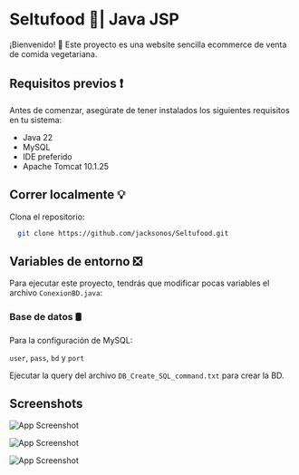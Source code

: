 
# Seltufood 🍅| Java JSP 

¡Bienvenido! 👋 Este proyecto es una website sencilla ecommerce de venta de comida vegetariana.

## Requisitos previos ❗

Antes de comenzar, asegúrate de tener instalados los siguientes requisitos en tu sistema:

- Java 22
- MySQL
- IDE preferido
- Apache Tomcat 10.1.25

## Correr localmente 💡

Clona el repositorio:

```bash
  git clone https://github.com/jacksonos/Seltufood.git
```



## Variables de entorno ❎

Para ejecutar este proyecto, tendrás que modificar pocas variables el archivo `ConexionBD.java`:

### Base de datos 🛢
Para la configuración de MySQL:

`user`, `pass`, `bd` y `port`

Ejecutar la query del archivo `DB_Create_SQL_command.txt` para crear la BD.



## Screenshots

![App Screenshot](https://i.imgur.com/vUFQVXz.png)

![App Screenshot](https://i.imgur.com/WfY40pp.png)

![App Screenshot](https://i.imgur.com/Mw6AOU5.png)

